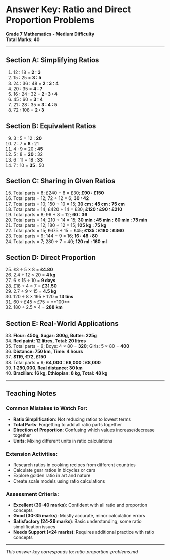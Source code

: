 # Answer Key: Ratio and Direct Proportion Problems

**Grade 7 Mathematics - Medium Difficulty**  
**Total Marks: 40**

---

## Section A: Simplifying Ratios
1. 12 : 18 = **2 : 3**
2. 15 : 25 = **3 : 5**
3. 24 : 36 : 48 = **2 : 3 : 4**
4. 20 : 35 = **4 : 7**
5. 16 : 24 : 32 = **2 : 3 : 4**
6. 45 : 60 = **3 : 4**
7. 21 : 28 : 35 = **3 : 4 : 5**
8. 72 : 108 = **2 : 3**

## Section B: Equivalent Ratios
9. 3 : 5 = 12 : **20**
10. 2 : 7 = **6** : 21
11. 4 : 9 = 20 : **45**
12. 5 : 8 = **20** : 32
13. 6 : 11 = 18 : **33**
14. 7 : 10 = **35** : 50

## Section C: Sharing in Given Ratios
15. Total parts = 8; £240 ÷ 8 = £30; **£90 : £150**
16. Total parts = 12; 72 ÷ 12 = 6; **30 : 42**
17. Total parts = 10; 150 ÷ 10 = 15; **30 cm : 45 cm : 75 cm**
18. Total parts = 14; £420 ÷ 14 = £30; **£120 : £90 : £210**
19. Total parts = 8; 96 ÷ 8 = 12; **60 : 36**
20. Total parts = 14; 210 ÷ 14 = 15; **30 min : 45 min : 60 min : 75 min**
21. Total parts = 12; 180 ÷ 12 = 15; **105 kg : 75 kg**
22. Total parts = 15; £675 ÷ 15 = £45; **£135 : £180 : £360**
23. Total parts = 9; 144 ÷ 9 = 16; **16 : 48 : 80**
24. Total parts = 7; 280 ÷ 7 = 40; **120 ml : 160 ml**

## Section D: Direct Proportion
25. £3 ÷ 5 × 8 = **£4.80**
26. 2.4 ÷ 12 × 20 = **4 kg**
27. 6 × 15 ÷ 10 = **9 days**
28. £18 ÷ 4 × 7 = **£31.50**
29. 2.7 ÷ 9 × 15 = **4.5 kg**
30. 120 ÷ 8 × 195 ÷ 120 = **13 tins**
31. $60 ÷ £45 × £75 = **$100**
32. 180 ÷ 2.5 × 4 = **288 km**

## Section E: Real-World Applications
33. **Flour: 450g, Sugar: 300g, Butter: 225g**
34. **Red paint: 12 litres, Total: 20 litres**
35. Total parts = 9; Boys: 4 × 80 = **320**; Girls: 5 × 80 = **400**
36. **Distance: 750 km, Time: 4 hours**
37. **$119, €72, £150**
38. Total parts = 9; **£4,000 : £6,000 : £8,000**
39. **1:250,000, Real distance: 30 km**
40. **Brazilian: 16 kg, Ethiopian: 8 kg, Total: 48 kg**

---

## Teaching Notes

### Common Mistakes to Watch For:
- **Ratio Simplification**: Not reducing ratios to lowest terms
- **Total Parts**: Forgetting to add all ratio parts together
- **Direction of Proportion**: Confusing which values increase/decrease together
- **Units**: Mixing different units in ratio calculations

### Extension Activities:
- Research ratios in cooking recipes from different countries
- Calculate gear ratios in bicycles or cars
- Explore golden ratio in art and nature
- Create scale models using ratio calculations

### Assessment Criteria:
- **Excellent (36-40 marks)**: Confident with all ratio and proportion concepts
- **Good (30-35 marks)**: Mostly accurate, minor calculation errors
- **Satisfactory (24-29 marks)**: Basic understanding, some ratio simplification issues
- **Needs Support (<24 marks)**: Requires additional practice with ratio concepts

---

*This answer key corresponds to: ratio-proportion-problems.md*
